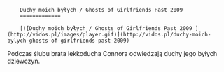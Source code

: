 
        Duchy moich byłych / Ghosts of Girlfriends Past 2009 
        =============
        
        [![Duchy moich byłych / Ghosts of Girlfriends Past 2009 ](http://vidos.pl/images/player.gif)](http://vidos.pl/duchy-moich-bylych-ghosts-of-girlfriends-past-2009)
        
        
 Podczas ślubu brata lekkoducha Connora odwiedzają duchy jego byłych dziewczyn.
    